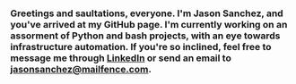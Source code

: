 ### Greetings and saultations, everyone.  I'm Jason Sanchez, and you've arrived at my GitHub page.  I'm currently working on an assorment of Python and bash projects, with an eye towards infrastructure automation.  If you're so inclined, feel free to message me through [LinkedIn](https://www.linkedin.com/in/jason-sanchez-2b174b187) or send an email to jasonsanchez@mailfence.com.

<!--
**JasonSchmason/JasonSchmason** is a ✨ _special_ ✨ repository because its `README.md` (this file) appears on your GitHub profile.

Here are some ideas to get you started:

- 🔭 I’m currently working on ...
- 🌱 I’m currently learning ...
- 👯 I’m looking to collaborate on ...
- 🤔 I’m looking for help with ...
- 💬 Ask me about ...
- 📫 How to reach me: ...
- 😄 Pronouns: ...
- ⚡ Fun fact: ...
-->
